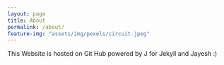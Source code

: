```yaml
---
layout: page
title: About
permalink: /about/
feature-img: "assets/img/pexels/circuit.jpeg"
---
```


This Website is hosted on Git Hub powered by J for Jekyll and Jayesh :)
 

